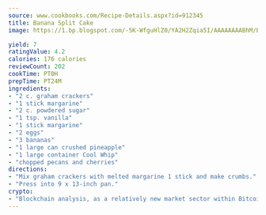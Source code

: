 ```yaml
---
source: www.cookbooks.com/Recipe-Details.aspx?id=912345
title: Banana Split Cake
image: https://1.bp.blogspot.com/-5K-WfguHlZ0/YA2H2Zqia5I/AAAAAAAABhM/Bdgu68p4aG0Q6jWdy3eGaUXSKw5p3sdxwCLcBGAsYHQ/s324/7.png

yield: 7
ratingValue: 4.2
calories: 176 calories
reviewCount: 202
cookTime: PT0H
prepTime: PT24M
ingredients:
- "2 c. graham crackers"
- "1 stick margarine"
- "2 c. powdered sugar"
- "1 tsp. vanilla"
- "1 stick margarine"
- "2 eggs"
- "3 bananas"
- "1 large can crushed pineapple"
- "1 large container Cool Whip"
- "chopped pecans and cherries"
directions:
- "Mix graham crackers with melted margarine 1 stick and make crumbs."
- "Press into 9 x 13-inch pan."
crypto:
- "Blockchain analysis, as a relatively new market sector within Bitcoin, demonstrates the weakness of pseudonymity."
---
```

